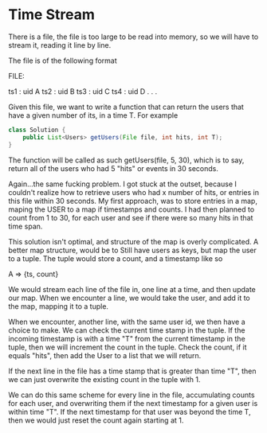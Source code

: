 # Time Stream

There is a file, the file is too large to be read into memory, so we will have to stream it, reading it
line by line. 

The file is of the following format

FILE:

ts1 : uid A
ts2 : uid B
ts3 : uid C
ts4 : uid D
.
.
.

Given this file, we want to write a function that can return the users that have a given number of its, in
a time T. For example

```java
class Solution {
    public List<Users> getUsers(File file, int hits, int T);
}
```
The function will be called as such getUsers(file, 5, 30), which is to say, return all of the users 
who had 5 "hits" or events in 30 seconds.

Again...the same fucking problem. I got stuck at the outset, because I couldn't realize how to retrieve
users who had x number of hits, or entries in this file within 30 seconds. My first approach,
was to store entries in a map, maping the USER to a map if timestamps and counts. I had then planned
to count from 1 to 30, for each user and see if there were so many hits in that time span.

This solution isn't optimal, and structure of the map is overly complicated. A better map structure, would be
to Still have users as keys, but map the user to a tuple. The tuple would store a count, and a timestamp
like so

A => {ts, count}

We would stream each line of the file in, one line at a time, and then update our map. When we encounter a 
line, we would take the user, and add it to the map, mapping it to a tuple.

When we encounter, another line, with the same user id, we then have a choice to make. We can check the current
time stamp in the tuple. If the incoming timestamp is with a time "T" from the current timestamp in the tuple,
then we will increment the count in the tuple. Check the count, if it equals "hits", then add the User to a list
that we will return.

If the next line in the file has a time stamp that is greater than time "T", then we can just overwrite
the existing count in the tuple with 1.

We can do this same scheme for every line in the file, accumulating counts for each user, and overwriting 
them if the next timestamp for a given user is within time "T". If the next timestamp for that user was
beyond the time T, then we would just reset the count again starting at 1.

